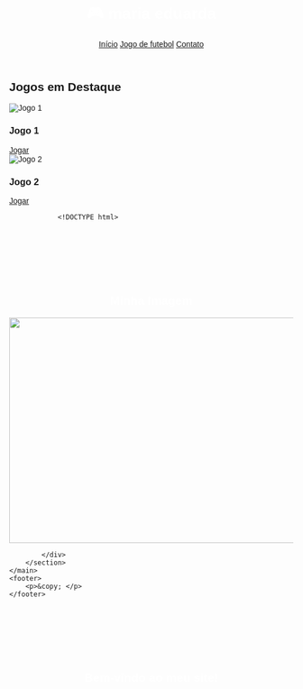<!DOCTYPE html>
<html lang="pt-br">
<head>
    <meta charset="UTF-8">
    <title>GameZone</title>
    <link rel="stylesheet" href="style.css">
</head>
<body>
    <header>
        <h1>🎮 maria eduarda</h1>
        <nav>
            <a href="https://fortnite-game.github.io/play/penalty-shooters-2.html">Início</a>
            <a href="https://poki.com/br/g/penalty-shooters-x">Jogo de futebol</a>
            <a href="https://photos.google.com/u/1/share/AF1QipOSo4hMMSKeWV1oJr9ryugiLzTWvHS05uF9TeoBo6QEB7J3b0gAodGik4-0FE12ZQ/photo/AF1QipPiWa0hZ4n47Og0wgNxwtQs94hVWJ8I_ZFM-b_L">Contato</a>
        </nav>
    </header>
    <main>
        <h2>Jogos em Destaque</h2>
        <section class="game-grid">
            <div class="game-card">
                <img src="https://poki.com/br/g/penalty-shooters-x" alt="Jogo 1">
                <h3>Jogo 1</h3>
                <a href="https://fortnite-game.github.io/play/penalty-shooters-2.html">Jogar</a>
            </div>
            <div class="game-card">
                <img src="https://23azostore.github.io/img/moto-x3m-winter.png" alt="Jogo 2">
                <h3>Jogo 2</h3>
                <a href="https://fortnite-game.github.io/play/moto-x3m-winter.html">Jogar</a>

                <!DOCTYPE html>
<html lang="pt-BR">
<head>
    <meta charset="UTF-8">
    <meta name="viewport" content="width=device-width, initial-scale=1.0">
    <title>Exemplo de Imagem</title>
</head>
<body>
    <h1>Minha Imagem</h1>
    <img src="https://photos.google.com/u/1/photo/AF1QipP9yDh4zP4ns5WDqXBmVztOjwLoNlykvwg9P_Q-" alt="" width="600" height="400">
</body>
</html>

            </div>
        </section>
    </main>
    <footer>
        <p>&copy; </p>
    </footer>
</body>
</html>


<head>
    <meta charset="UTF-8">
    <title>Meu Site com Imagem de Fundo</title>
    <style>
        body {
            /* Coloca uma imagem de fundo para o site inteiro */
            background-image: url('https://photos.google.com/u/1/photo/AF1QipP9yDh4zP4ns5WDqXBmVztOjwLoNlykvwg9P_Q-');
            background-size: cover; /* Faz com que a imagem cubra toda a tela */
            background-position: center; /* Centraliza a imagem */
            margin: 0;
            font-family: Arial, sans-serif;
        }
        h1 {
            color: white;
            text-align: center;
            padding-top: 100px;
        }
    </style>
</head>
<body>
    <h1>Bem-vindo ao meu site!</h1>
</body>
</html>


